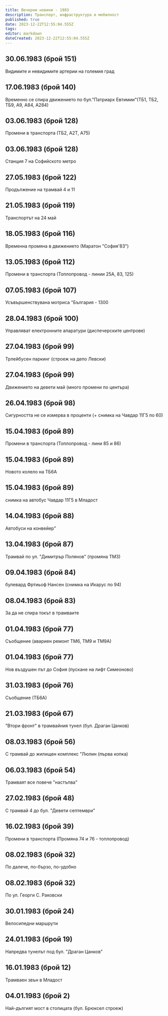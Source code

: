 ```yaml
---
title: Вечерни новини - 1983
description: Транспорт, инфраструктура и мобилност
published: true
date: 2023-12-22T12:55:04.555Z
tags: 
editor: markdown
dateCreated: 2023-12-22T12:55:04.555Z
---
```


## 30.06.1983 (брой 151)
Видимите и невидимите артерии на големия град


## 17.06.1983 (брой 140)
Временно се спира движението по бул."Патриарх Евтимии"(ТБ1, ТБ2, ТБ9, А9, А84, А284)

## 03.06.1983 (брой 128)
Промени в транспорта (ТБ2, А2Т, А75)

## 03.06.1983 (брой 128)
Станция 7 на Софийското метро

## 27.05.1983 (брой 122)
Продължение на трамвай 4 и 11

## 21.05.1983 (брой 119)
Транспортът на 24 май

## 18.05.1983 (брой 116)
Временна промяна в движението (Маратон "София'83")

## 13.05.1983 (брой 112)
Промени в транспорта (Топлопровод - линии 25А, 83, 125)

## 07.05.1983 (брой 107)
Усъвършенствувана мотриса "България - 1300

## 28.04.1983 (брой 100)
Управляват електронните апаратури (диспечерските центрове)

## 27.04.1983 (брой 99)
Трлейбусен паркинг (строеж на депо Левски)

## 27.04.1983 (брой 99)
Движението на девети май (много промени по центъра)

## 26.04.1983 (брой 98)
Сигурността не се измерва в проценти (+ снимка на Чавдар 11Г5 по 60)

## 15.04.1983 (брой 89)
Промени в транспорта (Топлопровод - лини 85 и 86)

## 15.04.1983 (брой 89)
Новото колело на ТБ6А

## 15.04.1983 (брой 89)
снимка на автобус Чавдар 11Г5 в Младост

## 14.04.1983 (брой 88)
Автобуси на конвейер"

## 13.04.1983 (брой 87)
Трамвай по ул. "Димитрър Полянов" (промяна ТМ3)

## 09.04.1983 (брой 84)
булевард Фртиьоф Нансен (снимка на Икарус по 94)

## 08.04.1983 (брой 83)
За да не спира токът в трамваите

## 01.04.1983 (брой 77)
Съобщение (авариен ремонт ТМ6, ТМ9 и ТМ9А)

## 01.04.1983 (брой 77)
Нов въздушен път до София (пускане на лифт Симеоново)

## 31.03.1983 (брой 76)
Съобщение (ТБ6А)

## 21.03.1983 (брой 67)
"Втори фронт" в трамвайния тунел (бул. Драган Цанков)

## 08.03.1983 (брой 56)
С трамвай до жилищен комплекс "Люлин (първа копка)

## 06.03.1983 (брой 54)
Трамваят все повече "настъпва"

## 27.02.1983 (брой 48)
С трамвай 4 до бул. "Девети септември"

## 16.02.1983 (брой 39)
Промени в транспорта (Промяна 74 и 76 - топлопровод)

## 08.02.1983 (брой 32)
По далече, по-бързо, по-удобно

## 08.02.1983 (брой 32)
По ул. Георги С. Раковски

## 30.01.1983 (брой 24)
Велосипедни маршрути

## 24.01.1983 (брой 19)
Напредва тунелът под бул. "Драган Цанков"

## 16.01.1983 (брой 12)
Трамваен звън в Младост

## 04.01.1983 (брой 2)
Най-дългият мост в столицата (бул. Брюксел строеж)
